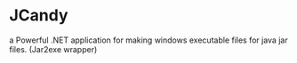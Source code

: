 # JCandy
a Powerful .NET application for making windows executable files for java jar files. (Jar2exe wrapper) 
